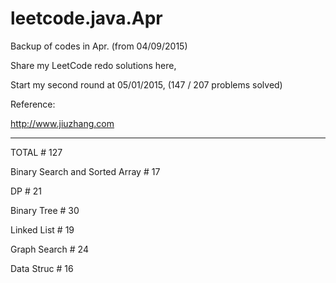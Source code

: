 # leetcode.java.Apr

Backup of codes in Apr. (from 04/09/2015)

Share my LeetCode redo solutions here,

Start my second round at 05/01/2015, (147 / 207 problems solved)

Reference:

http://www.jiuzhang.com

___________

TOTAL # 127

Binary Search and Sorted Array # 17

DP # 21

Binary Tree # 30

Linked List # 19

Graph Search # 24

Data Struc # 16
